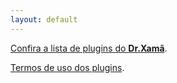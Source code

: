 ```yaml
---
layout: default
---
```


[Confira a lista de plugins do **Dr.Xamã**](./plugins-list.html).

[Termos de uso dos plugins](./plugins-license.html).